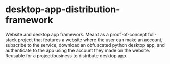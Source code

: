 # desktop-app-distribution-framework
Website and desktop app framework.  Meant as a proof-of-concept full-stack project that features a website where the user can make an account, subscribe to the service, download an obfuscated python desktop app, and authenticate to the app using the account they made on the website.  Reusable for a project/business to distribute desktop app.

